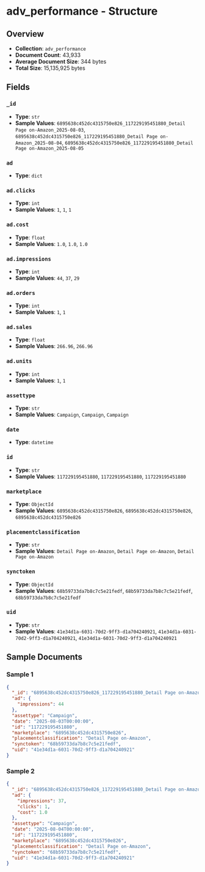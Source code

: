 # adv_performance - Structure

## Overview
- **Collection**: `adv_performance`
- **Document Count**: 43,933
- **Average Document Size**: 344 bytes
- **Total Size**: 15,135,925 bytes

## Fields

### `_id`

- **Type**: `str`
- **Sample Values**: `6895638c452dc4315750e826_117229195451880_Detail Page on-Amazon_2025-08-03`, `6895638c452dc4315750e826_117229195451880_Detail Page on-Amazon_2025-08-04`, `6895638c452dc4315750e826_117229195451880_Detail Page on-Amazon_2025-08-05`

### `ad`

- **Type**: `dict`

### `ad.clicks`

- **Type**: `int`
- **Sample Values**: `1`, `1`, `1`

### `ad.cost`

- **Type**: `float`
- **Sample Values**: `1.0`, `1.0`, `1.0`

### `ad.impressions`

- **Type**: `int`
- **Sample Values**: `44`, `37`, `29`

### `ad.orders`

- **Type**: `int`
- **Sample Values**: `1`, `1`

### `ad.sales`

- **Type**: `float`
- **Sample Values**: `266.96`, `266.96`

### `ad.units`

- **Type**: `int`
- **Sample Values**: `1`, `1`

### `assettype`

- **Type**: `str`
- **Sample Values**: `Campaign`, `Campaign`, `Campaign`

### `date`

- **Type**: `datetime`

### `id`

- **Type**: `str`
- **Sample Values**: `117229195451880`, `117229195451880`, `117229195451880`

### `marketplace`

- **Type**: `ObjectId`
- **Sample Values**: `6895638c452dc4315750e826`, `6895638c452dc4315750e826`, `6895638c452dc4315750e826`

### `placementclassification`

- **Type**: `str`
- **Sample Values**: `Detail Page on-Amazon`, `Detail Page on-Amazon`, `Detail Page on-Amazon`

### `synctoken`

- **Type**: `ObjectId`
- **Sample Values**: `68b59733da7b8c7c5e21fedf`, `68b59733da7b8c7c5e21fedf`, `68b59733da7b8c7c5e21fedf`

### `uid`

- **Type**: `str`
- **Sample Values**: `41e34d1a-6031-70d2-9ff3-d1a704240921`, `41e34d1a-6031-70d2-9ff3-d1a704240921`, `41e34d1a-6031-70d2-9ff3-d1a704240921`


## Sample Documents

### Sample 1

```json
{
  "_id": "6895638c452dc4315750e826_117229195451880_Detail Page on-Amazon_2025-08-03",
  "ad": {
    "impressions": 44
  },
  "assettype": "Campaign",
  "date": "2025-08-03T00:00:00",
  "id": "117229195451880",
  "marketplace": "6895638c452dc4315750e826",
  "placementclassification": "Detail Page on-Amazon",
  "synctoken": "68b59733da7b8c7c5e21fedf",
  "uid": "41e34d1a-6031-70d2-9ff3-d1a704240921"
}
```

### Sample 2

```json
{
  "_id": "6895638c452dc4315750e826_117229195451880_Detail Page on-Amazon_2025-08-04",
  "ad": {
    "impressions": 37,
    "clicks": 1,
    "cost": 1.0
  },
  "assettype": "Campaign",
  "date": "2025-08-04T00:00:00",
  "id": "117229195451880",
  "marketplace": "6895638c452dc4315750e826",
  "placementclassification": "Detail Page on-Amazon",
  "synctoken": "68b59733da7b8c7c5e21fedf",
  "uid": "41e34d1a-6031-70d2-9ff3-d1a704240921"
}
```

